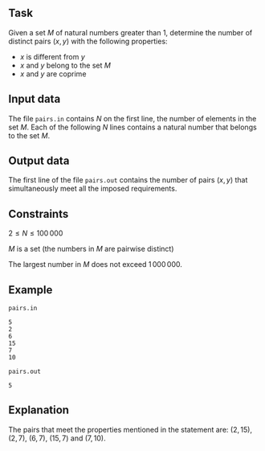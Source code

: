 ## Task

Given a set $M$ of natural numbers greater than $1$, determine the number of distinct pairs $(x, y)$ with the following properties:
- $x$ is different from $y$
- $x$ and $y$ belong to the set $M$
- $x$ and $y$ are coprime

## Input data

The file `pairs.in` contains $N$ on the first line, the number of elements in the set $M$. Each of the following $N$ lines contains a natural number that belongs to the set $M$.

## Output data

The first line of the file `pairs.out` contains the number of pairs $(x, y)$ that simultaneously meet all the imposed requirements.

## Constraints

$2 \leq N \leq 100\,000$

$M$ is a set (the numbers in $M$ are pairwise distinct)

The largest number in $M$ does not exceed $1\,000\,000$.

## Example

`pairs.in`
```
5
2
6
15
7
10
```

`pairs.out`
```
5
```

## Explanation

The pairs that meet the properties mentioned in the statement are: $(2, 15)$, $(2, 7)$, $(6, 7)$, $(15, 7)$ and $(7, 10)$.